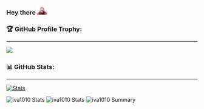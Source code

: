 ### Hey there <img src="https://github.com/iva1010/iva1010/blob/main/jump.gif" width="25px">

### 🏆 GitHub Profile Trophy:
---
<a href="https://github.com/ryo-ma/github-profile-trophy">
  <img width=800 src="https://github-profile-trophy.vercel.app/?username=iva1010&column=8&theme=radical&no-frame=true&no-bg=true"/>
</a>

### 📊 GitHub Stats:
---
[![Stats](https://github-readme-stats.vercel.app/api?username=iva1010&show_icons=true&theme=dracula)](https://github.com/iva1010?tab=repositories)

![iva1010 Stats](https://github-profile-summary-cards.vercel.app/api/cards/repos-per-language?username=iva1010&theme=monokai)
![iva1010 Stats](https://github-profile-summary-cards.vercel.app/api/cards/most-commit-language?username=iva1010&theme=monokai)
![iva1010 Summary](https://github-profile-summary-cards.vercel.app/api/cards/profile-details?username=iva1010&theme=monokai)
